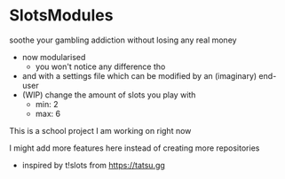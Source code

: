 # SlotsModules
 
soothe your gambling addiction without losing any real money

 - now modularised
   - you won't notice any difference tho
 - and with a settings file which can be modified by an (imaginary) end-user
 - (WIP) change the amount of slots you play with
   - min: 2
   - max: 6

This is a school project I am working on right now

I might add more features here instead of creating more repositories

- inspired by t!slots from https://tatsu.gg
